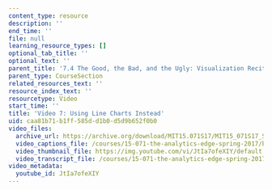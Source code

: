 ```yaml
---
content_type: resource
description: ''
end_time: ''
file: null
learning_resource_types: []
optional_tab_title: ''
optional_text: ''
parent_title: '7.4 The Good, the Bad, and the Ugly: Visualization Recitation  (Recitation)'
parent_type: CourseSection
related_resources_text: ''
resource_index_text: ''
resourcetype: Video
start_time: ''
title: 'Video 7: Using Line Charts Instead'
uid: caa81b71-b1ff-585d-d1b0-d5d9b652f0b0
video_files:
  archive_url: https://archive.org/download/MIT15.071S17/MIT15_071S17_Session_7.4.08_300k.mp4
  video_captions_file: /courses/15-071-the-analytics-edge-spring-2017/bf3ffb22aa935b0598d8ee036a826425_JtIa7ofeXIY.vtt
  video_thumbnail_file: https://img.youtube.com/vi/JtIa7ofeXIY/default.jpg
  video_transcript_file: /courses/15-071-the-analytics-edge-spring-2017/3399ebbd565e8367afa2ef71c9bf9185_JtIa7ofeXIY.pdf
video_metadata:
  youtube_id: JtIa7ofeXIY
---
```


